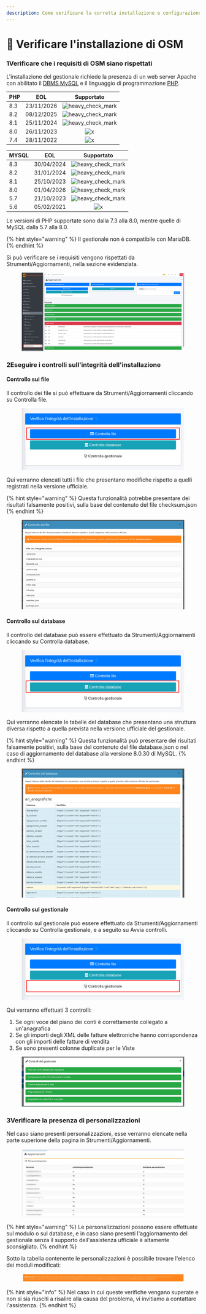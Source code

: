 ```yaml
---
description: Come verificare la corretta installazione e configurazione di OpenSTAManager
---
```


# 🔨 Verificare l'installazione di OSM

### 1️Verificare che i requisiti di OSM siano rispettati

L'installazione del gestionale richiede la presenza di un web server Apache con abilitato il [DBMS MySQL](https://www.mysql.com) e il linguaggio di programmazione [PHP](https://php.net).



| PHP | EOL        |                                                        Supportato                                                       |
| --- | ---------- | :---------------------------------------------------------------------------------------------------------------------: |
| 8.3 | 23/11/2026 | <img src="https://github.githubassets.com/images/icons/emoji/unicode/2714.png" alt="heavy_check_mark" data-size="line"> |
| 8.2 | 08/12/2025 | <img src="https://github.githubassets.com/images/icons/emoji/unicode/2714.png" alt="heavy_check_mark" data-size="line"> |
| 8.1 | 25/11/2024 | <img src="https://github.githubassets.com/images/icons/emoji/unicode/2714.png" alt="heavy_check_mark" data-size="line"> |
| 8.0 | 26/11/2023 |         <img src="https://github.githubassets.com/images/icons/emoji/unicode/274c.png" alt="x" data-size="line">        |
| 7.4 | 28/11/2022 |         <img src="https://github.githubassets.com/images/icons/emoji/unicode/274c.png" alt="x" data-size="line">        |



| MYSQL | EOL        |                                                        Supportato                                                       |
| ----- | ---------- | :---------------------------------------------------------------------------------------------------------------------: |
| 8.3   | 30/04/2024 | <img src="https://github.githubassets.com/images/icons/emoji/unicode/2714.png" alt="heavy_check_mark" data-size="line"> |
| 8.2   | 31/01/2024 | <img src="https://github.githubassets.com/images/icons/emoji/unicode/2714.png" alt="heavy_check_mark" data-size="line"> |
| 8.1   | 25/10/2023 | <img src="https://github.githubassets.com/images/icons/emoji/unicode/2714.png" alt="heavy_check_mark" data-size="line"> |
| 8.0   | 01/04/2026 | <img src="https://github.githubassets.com/images/icons/emoji/unicode/2714.png" alt="heavy_check_mark" data-size="line"> |
| 5.7   | 21/10/2023 | <img src="https://github.githubassets.com/images/icons/emoji/unicode/2714.png" alt="heavy_check_mark" data-size="line"> |
| 5.6   | 05/02/2021 |         <img src="https://github.githubassets.com/images/icons/emoji/unicode/274c.png" alt="x" data-size="line">        |

Le versioni di PHP supportate sono dalla 7.3 alla 8.0, mentre quelle di MySQL dalla 5.7 alla 8.0.

{% hint style="warning" %}
Il gestionale non è compatibile con MariaDB.
{% endhint %}

Si può verificare se i requisiti vengono rispettati da Strumenti/Aggiornamenti, nella sezione evidenziata.

<figure><img src="../../.gitbook/assets/immagine (1094).png" alt=""><figcaption></figcaption></figure>

### 2️Eseguire i controlli sull'integrità dell'installazione

#### Controllo sui file

Il controllo dei file si può effettuare da Strumenti/Aggiornamenti cliccando su Controlla file.

<figure><img src="../../.gitbook/assets/immagine (1095).png" alt=""><figcaption></figcaption></figure>

Qui verranno elencati tutti i file che presentano modifiche rispetto a quelli registrati nella versione ufficiale.

{% hint style="warning" %}
Questa funzionalità potrebbe presentare dei risultati falsamente positivi, sulla base del contenuto del file checksum.json
{% endhint %}

<figure><img src="../../.gitbook/assets/immagine (734).png" alt=""><figcaption></figcaption></figure>

#### Controllo sul database

Il controllo del database può essere effettuato da Strumenti/Aggiornamenti cliccando su Controlla database.

<figure><img src="../../.gitbook/assets/immagine (1096).png" alt=""><figcaption></figcaption></figure>

Qui verranno elencate le tabelle del database che presentano una struttura diversa rispetto a quella prevista nella versione ufficiale del gestionale.

{% hint style="warning" %}
Questa funzionalità può presentare dei risultati falsamente positivi, sulla base del contenuto del file database.json o nel caso di aggiornamento del database alla versione 8.0.30 di MySQL.
{% endhint %}

<figure><img src="../../.gitbook/assets/immagine (281).png" alt=""><figcaption></figcaption></figure>

#### Controllo sul gestionale

Il controllo sul gestionale può essere effettuato da Strumenti/Aggiornamenti cliccando su Controlla gestionale, e a seguito su Avvia controlli.

<figure><img src="../../.gitbook/assets/immagine (1097).png" alt=""><figcaption></figcaption></figure>

Qui verranno effettuati 3 controlli:

1. Se ogni voce del piano dei conti è correttamente collegato a un'anagrafica
2. Se gli importi degli XML delle fatture elettroniche hanno corrispondenza con gli importi delle fatture di vendita
3. Se sono presenti colonne duplicate per le Viste

<figure><img src="../../.gitbook/assets/immagine (1098).png" alt=""><figcaption></figcaption></figure>

### 3️Verificare la presenza di personalizzazioni

Nel caso siano presenti personalizzazioni, esse verranno elencate nella parte superione della pagina in Strumenti/Aggiornamenti.

<figure><img src="../../.gitbook/assets/immagine (408).png" alt=""><figcaption></figcaption></figure>

{% hint style="warning" %}
Le personalizzazioni possono essere effettuate sul modulo o sul database, e in caso siano presenti l'aggiornamento del gestionale senza il supporto dell'assistenza ufficiale è altamente sconsigliato.
{% endhint %}

Sotto la tabella contenente le personalizzazioni è possibile trovare l'elenco dei moduli modificati:

<figure><img src="../../.gitbook/assets/immagine (847).png" alt=""><figcaption></figcaption></figure>

{% hint style="info" %}
Nel caso in cui queste verifiche vengano superate e non si sia riusciti a risalire alla causa del problema, vi invitiamo a contattare l'assistenza.
{% endhint %}

